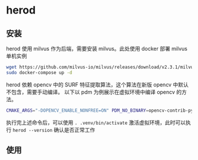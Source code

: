 # herod

## 安装

herod 使用 milvus 作为后端，需要安装 milvus。此处使用 docker 部署 milvus 单机实例

```bash
wget https://github.com/milvus-io/milvus/releases/download/v2.3.1/milvus-standalone-docker-compose.yml -O docker-compose.yml
sudo docker-compose up -d
```

herod 依赖 opencv 中的 SURF 特征提取算法，这个算法在新版 opencv 中默认不包含，需要手动编译。
以下以 pdm 为例展示在虚拟环境中编译 opencv 的方法。

```bash
CMAKE_ARGS="-DOPENCV_ENABLE_NONFREE=ON" PDM_NO_BINARY=opencv-contrib-python pdm sync
```

执行完上述命令后，可以使用 `. .venv/bin/activate` 激活虚拟环境，此时可以执行 `herod --version` 确认是否正常工作

## 使用


